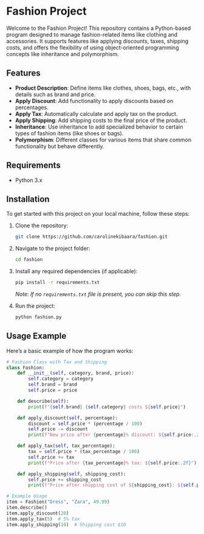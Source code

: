 # Fashion Project

Welcome to the Fashion Project! This repository contains a Python-based program designed to manage fashion-related items like clothing and accessories. It supports features like applying discounts, taxes, shipping costs, and offers the flexibility of using object-oriented programming concepts like inheritance and polymorphism.

## Features

- **Product Description**: Define items like clothes, shoes, bags, etc., with details such as brand and price.
- **Apply Discount**: Add functionality to apply discounts based on percentages.
- **Apply Tax**: Automatically calculate and apply tax on the product.
- **Apply Shipping**: Add shipping costs to the final price of the product.
- **Inheritance**: Use inheritance to add specialized behavior to certain types of fashion items (like shoes or bags).
- **Polymorphism**: Different classes for various items that share common functionality but behave differently.

## Requirements

- Python 3.x

## Installation

To get started with this project on your local machine, follow these steps:

1. Clone the repository:

    ```bash
    git clone https://github.com/carolinekibaara/fashion.git
    ```

2. Navigate to the project folder:

    ```bash
    cd fashion
    ```

3. Install any required dependencies (if applicable):

    ```bash
    pip install -r requirements.txt
    ```

   _Note: If no `requirements.txt` file is present, you can skip this step._

4. Run the project:

    ```bash
    python fashion.py
    ```

## Usage Example

Here’s a basic example of how the program works:

```python
# Fashion Class with Tax and Shipping
class Fashion:
    def __init__(self, category, brand, price):
        self.category = category
        self.brand = brand
        self.price = price

    def describe(self):
        print(f"{self.brand} {self.category} costs ${self.price}")

    def apply_discount(self, percentage):
        discount = self.price * (percentage / 100)
        self.price -= discount
        print(f"New price after {percentage}% discount: ${self.price:.2f}")

    def apply_tax(self, tax_percentage):
        tax = self.price * (tax_percentage / 100)
        self.price += tax
        print(f"Price after {tax_percentage}% tax: ${self.price:.2f}")

    def apply_shipping(self, shipping_cost):
        self.price += shipping_cost
        print(f"Price after shipping cost of ${shipping_cost}: ${self.price:.2f}")

# Example Usage
item = Fashion("Dress", "Zara", 49.99)
item.describe()
item.apply_discount(20)
item.apply_tax(5)  # 5% tax
item.apply_shipping(10)  # Shipping cost $10
